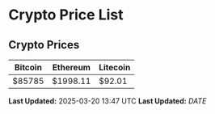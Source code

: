 # Crypto Price List

## Crypto Prices
| Bitcoin | Ethereum | Litecoin |
| ------- | -------- | -------- |
| $85785 | $1998.11 | $92.01 |
**Last Updated:** 2025-03-20 13:47 UTC
**Last Updated:** $DATE$
